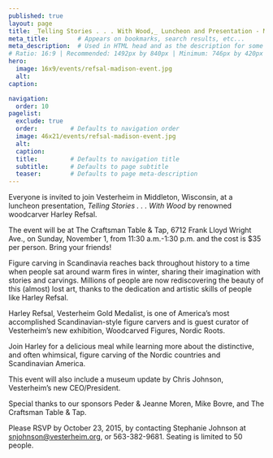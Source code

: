 ```yaml
---
published: true
layout: page
title: _Telling Stories . . . With Wood,_ Luncheon and Presentation - Middleton, Wisconsin
meta_title:        # Appears on bookmarks, search results, etc...
meta_description:  # Used in HTML head and as the description for some search engines
# Ratio: 16:9 | Recommended: 1492px by 840px | Minimum: 746px by 420px
hero:
  image: 16x9/events/refsal-madison-event.jpg
  alt: 
caption: 

navigation:
  order: 10
pagelist:
  exclude: true
  order:         # Defaults to navigation order  
  image: 46x21/events/refsal-madison-event.jpg
  alt:
  caption:
  title:         # Defaults to navigation title
  subtitle:      # Defaults to page subtitle
  teaser:        # Defaults to page meta-description   
---
```

Everyone is invited to join Vesterheim in Middleton, Wisconsin, at a luncheon presentation, _Telling Stories . . . With Wood_ by renowned woodcarver Harley Refsal.  

The event will be at The Craftsman Table & Tap, 6712 Frank Lloyd Wright Ave., on Sunday, November 1, from 11:30 a.m.-1:30 p.m. and the cost is $35 per person. Bring your friends!

Figure carving in Scandinavia reaches back throughout history to a time when people sat around warm fires in winter, sharing their imagination with stories and carvings. Millions of people are now rediscovering the beauty of this (almost) lost art, thanks to the dedication and artistic skills of people like Harley Refsal.

Harley Refsal, Vesterheim Gold Medalist, is one of America’s most accomplished Scandinavian-style figure carvers and is guest curator of Vesterheim’s new exhibition, Woodcarved Figures, Nordic Roots.

Join Harley for a delicious meal while learning more about the distinctive, and often whimsical, figure carving of the Nordic countries and Scandinavian America. 

This event will also include a museum update by Chris Johnson, Vesterheim’s new CEO/President.

Special thanks to our sponsors Peder & Jeanne Moren, Mike Bovre, and The Craftsman Table & Tap.

Please RSVP by October 23, 2015, by contacting Stephanie Johnson at [snjohnson@vesterheim.org](mailto:snjohnson@vesterheim.org), or 563-382-9681. Seating is limited to 50 people. 